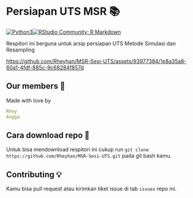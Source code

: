 # Persiapan UTS MSR 📚

[![Python3](https://img.shields.io/badge/language-Python3-red)](https://img.shields.io/badge/language-Python3-red)[![RStudio Community: R Markdown](https://img.shields.io/endpoint?url=https%3A%2F%2Frstudio.github.io%2Frstudio-shields%2Fcategory%2FR-Markdown.json)](https://community.rstudio.com/c/R-Markdown)

Respitori ini berguna untuk arsip persiapan UTS Metode Simulasi dan Resampling

https://github.com/Rheyhan/MSR-Sesi-UTS/assets/93977384/1e8a35a8-60a1-4fdf-885c-9c68284f857d

## Our members 👤

Made with love by
```yaml
Rhey
Angga
```

## Cara download repo 📁
Untuk bisa mendownload respitori ini cukup run `git clone https://github.com/Rheyhan/MSR-Sesi-UTS.git` pada git bash kamu.

## Contributing 💡

Kamu bisa pull request atau kirimkan tiket issue di tab `issues` repo ini.
